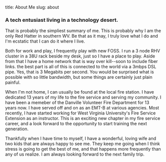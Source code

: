 title: About Me
slug: about

### A tech entusiast living in a technology desert.

That is probably the simpliest summary of me.  This is probably why I am the only Red Hatter in southern WV.  Be that as it may, I truly love what I do and I'm ecstatic that I can do it where I live.  

Both for work and play, I frequently play with new FOSS.  I run a 3 node RHV cluster in a 38U rack beside my desk, just so I have a place to play.  Aside from that I have a home network that is way over kill--soon to include fiber links.  the best part is all of this is connected to the world via a 3mbps DSL pipe.  Yes, that is 3 Megabits per second.  You would be surprised what is possible with so little bandwidth, but some things are certainly just plain painful.

When I'm not home, I can usually be found at the local fire station.  I have dedicated 13 years of my life to the fire service and serving my community.  I have been a memeber of the Danville Volunteer Fire Department for 13 years now.  I have served off and on as an EMT-B at various agencies.  Most recently, I have started working for West Virginia University's Fire Service Extension as an instructor.  This is an exciting new chapter in my fire service career, and a look forward to the opportunity to start training the next generation.

Thankfully when I have time to myself, I have a wonderful, loving wife and two kids that are always happy to see me.  They keep me going when I think stress is going to get the best of me, and that happens more frequently than any of us realize.  I am always looking forward to the next family trip.
